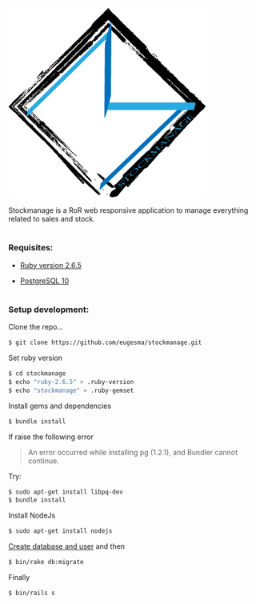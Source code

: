 ![image](https://github.com/eugesma/stockmanage/blob/master/app/assets/images/LogoStockManage.png?raw=true)

Stockmanage is a RoR web responsive application to manage everything related to sales and stock.
#

### Requisites:
* [Ruby version 2.6.5](https://www.digitalocean.com/community/tutorials/how-to-install-ruby-on-rails-with-rvm-on-ubuntu-18-04)

* [PostgreSQL 10](https://www.digitalocean.com/community/tutorials/como-instalar-y-utilizar-postgresql-en-ubuntu-18-04-es)
#
### Setup development:
Clone the repo...
```sh
$ git clone https://github.com/eugesma/stockmanage.git
```
Set ruby version
```sh
$ cd stockmanage
$ echo "ruby-2.6.5" > .ruby-version
$ echo "stockmanage" > .ruby-gemset
```
Install gems and dependencies
```sh
$ bundle install
```
If raise the following error
> An error occurred while installing pg (1.2.1), and Bundler cannot continue.

Try:
```sh
$ sudo apt-get install libpq-dev
$ bundle install
```
Install NodeJs
```sh
$ sudo apt-get install nodejs
```
[Create database and user](https://medium.com/coding-blocks/creating-user-database-and-adding-access-on-postgresql-8bfcd2f4a91e) and then 
```sh
$ bin/rake db:migrate
```
Finally
```sh
$ bin/rails s
```
